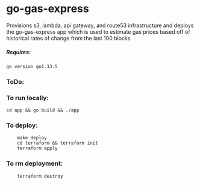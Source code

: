 # go-gas-express

Provisions s3, lambda, api gateway, and route53 infrastructure and deploys the go-gas-express app which is used to estimate gas prices based off of historical rates of change from the last 100 blocks

##### Requires:
`go version go1.13.5`

### ToDo:


### To run locally:
`cd app && go build && ./app`

### To deploy:
```
    make deploy
    cd terraform && terraform init
    terraform apply
```
### To rm deployment:
```
    terraform destroy
```
